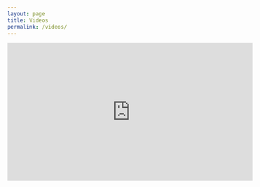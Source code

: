 ```yaml
---
layout: page
title: Videos
permalink: /videos/
---
```

<iframe width="560" height="315" src="https://www.youtube.com/embed/UJi_SPjGAoA" frameborder="0" allow="autoplay; encrypted-media" allowfullscreen></iframe>
